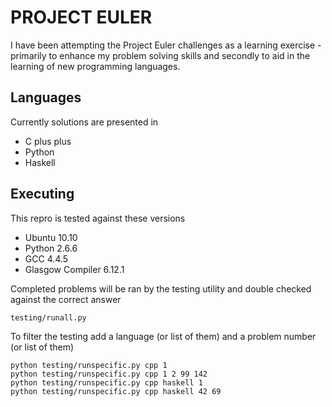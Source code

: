 # PROJECT EULER
I have been attempting the Project Euler challenges as a learning exercise - 
primarily to enhance my problem solving skills
and secondly to aid in the learning of new programming languages.

## Languages
Currently solutions are presented in

* C plus plus
* Python
* Haskell

## Executing
This repro is tested against these versions
    
* Ubuntu 10.10
* Python 2.6.6
* GCC 4.4.5
* Glasgow Compiler 6.12.1

Completed problems will be ran by the testing utility and double checked against the correct answer

    testing/runall.py

To filter the testing add a language (or list of them) and a problem number (or list of them)

    python testing/runspecific.py cpp 1
    python testing/runspecific.py cpp 1 2 99 142
    python testing/runspecific.py cpp haskell 1
    python testing/runspecific.py cpp haskell 42 69

